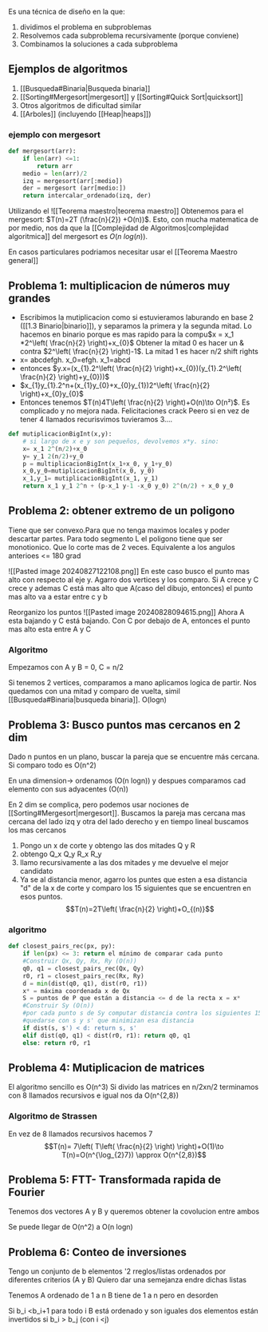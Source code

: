Es una técnica de diseño en la que:
1. dividimos el problema en subproblemas
2. Resolvemos cada subproblema recursivamente (porque conviene)
3. Combinamos la soluciones a cada subproblema

## Ejemplos de algoritmos
1. [[Busqueda#Binaria|Busqueda binaria]]
2. [[Sorting#Mergesort|mergesort]] y [[Sorting#Quick Sort|quicksort]]
3. Otros algoritmos de dificultad similar 
4. [[Arboles]] (incluyendo [[Heap|heaps]])

### ejemplo con mergesort 
```python
def mergesort(arr):
	if len(arr) <=1:
		return arr
	medio = len(arr)/2
	izq = mergesort(arr[:medio])
	der = mergesort (arr[medio:])
	return intercalar_ordenado(izq, der)
```
Utilizando el ![[Teorema maestro|teorema maestro]]
Obtenemos para el mergesort: $T(n)=2T (\frac{n}{2}) +O(n))$. Esto, con mucha matematica de por medio, nos da que la [[Complejidad de Algoritmos|complejidad algoritmica]] del mergesort es $O(n\ log(n))$.

En casos particulares podriamos necesitar usar el [[Teorema Maestro general]]


## Problema 1:  multiplicacion de números muy grandes
- Escribimos la mutiplicacion como si estuvieramos laburando en base 2 ([[1.3 Binario|binario]]), y separamos la primera y la segunda mitad. Lo hacemos en binario porque es mas rapido para la compu$x = x_1 *2^\left( \frac{n}{2} \right)+x_{0}$
 Obtener la mitad 0 es hacer un & contra $2^\left( \frac{n}{2} \right)-1$. La mitad 1 es hacer n/2 shift rights
- x= abcdefgh. x_0=efgh. x_1=abcd
- entonces $y.x=(x_{1}.2^\left( \frac{n}{2} \right)+x_{0})(y_{1}.2^\left( \frac{n}{2} \right)+y_{0}))$
- $x_{1}y_{1}.2^n+(x_{1}y_{0}+x_{0}y_{1})2^\left( \frac{n}{2} \right)+x_{0}y_{0}$
- Entonces tenemos $T(n)4T\left( \frac{n}{2} \right)+O(n)\to O(n²)$. Es complicado y no mejora nada. Felicitaciones crack
Peero si en vez de tener 4 llamados recurisvimos tuvieramos 3....

```python
def mutiplicacionBigInt(x,y):
	# si largo de x e y son pequeños, devolvemos x*y. sino:
	x= x_1 2^(n/2)+x_0
	y= y_1 2(n/2)+y_0
	p = multiplicacionBigInt(x_1+x_0, y_1+y_0)
	x_0,y_0=mutiplicacionBigInt(x_0, y_0)
	x_1,y_1= mutiplicacionBigInt(x_1, y_1)
	return x_1 y_1 2^n + (p-x_1 y-1 -x_0 y_0) 2^(n/2) + x_0 y_0

```

## Problema 2: obtener extremo de un poligono
Tiene que ser convexo.Para que no tenga maximos locales y poder descartar partes. Para todo segmento L el poligono tiene que ser monotionico. Que lo corte mas de 2 veces. Equivalente a los angulos anterioes <= 180 grad 

![[Pasted image 20240827122108.png]]
En este caso busco el punto mas alto con respecto al eje y. Agarro dos vertices y los comparo. Si A crece y C crece y ademas C está mas alto que A(caso del dibujo, entonces) el punto mas alto va a estar entre c y b 

Reorganizo los puntos
![[Pasted image 20240828094615.png]]
Ahora A esta bajando y C está bajando. Con C por debajo de A, entonces el punto mas alto esta entre A y C


### Algoritmo

Empezamos con A y B = 0, C = n/2

Si tenemos 2 vertices, comparamos a mano 
aplicamos logica de partir. 
Nos quedamos con una mitad y comparo de vuelta, simil [[Busqueda#Binaria|busqueda binaria]]. O(logn)


## Problema 3: Busco puntos mas cercanos en 2 dim
Dado n puntos en un plano, buscar la pareja que se encuentre más cercana. 
Si comparo todo es O(n^2)

En una dimension-> ordenamos (O(n logn)) y despues comparamos cad elemento con sus adyacentes (O(n))

En 2 dim se complica, pero podemos usar nociones de [[Sorting#Mergesort|mergesort]]. Buscamos la pareja mas cercana mas cercana del lado izq y otra del lado derecho y en tiempo lineal buscamos los mas cercanos
1. Pongo un x de corte y obtengo las dos mitades Q y R
2. obtengo Q_x Q_y R_x R_y 
3. llamo recursivamente a las dos mitades y me devuelve el mejor candidato
4. Ya se al distancia menor, agarro los puntes que esten a esa distancia "d" de la x de corte y comparo los 15 siguientes que se encuentren en esos puntos. 
$$T(n)=2T\left( \frac{n}{2} \right)+O_{(n)}$$

### algoritmo
```python
def closest_pairs_rec(px, py):
	if len(px) <= 3: return el mínimo de comparar cada punto
	#Construir Qx, Qy, Rx, Ry (O(n))
	q0, q1 = closest_pairs_rec(Qx, Qy)
	r0, r1 = closest_pairs_rec(Rx, Ry)
	d = min(dist(q0, q1), dist(r0, r1))
	x* = máxima coordenada x de Qx
	S = puntos de P que están a distancia <= d de la recta x = x*
	#Construir Sy (O(n))
	#por cada punto s de Sy computar distancia contra los siguientes 15 puntos
	#quedarse con s y s' que minimizan esa distancia
	if dist(s, s') < d: return s, s'
	elif dist(q0, q1) < dist(r0, r1): return q0, q1
	else: return r0, r1

```

## Problema 4: Mutiplicacion de matrices
El algoritmo sencillo es O(n^3)
Si divido las matrices en n/2xn/2 terminamos con 8 llamados recursivos e igual nos da O(n^{2,8})
### Algoritmo de Strassen
En vez de 8 llamados recursivos hacemos 7
$$T(n)= 7\left( T\left( \frac{n}{2} \right) \right)+O(1)\to T(n)=O(n^{\log_{2}7}) \approx O(n^{2,8})$$

## Problema 5: FTT- Transformada rapida de Fourier

Tenemos dos vectores A y B y queremos obtener la covolucion entre ambos

Se puede llegar de O(n^2) a O(n logn)

## Problema 6: Conteo de inversiones 
Tengo un conjunto de b elementos '2 rreglos/listas ordenados por diferentes criterios (A y B)
Quiero dar una semejanza endre dichas listas

Tenemos A ordenado de 1 a n B tiene de 1 a n pero en desorden 

Si b_i <b_i+1 para todo i B está ordenado y son iguales
dos elementos están invertidos si b_i > b_j (con i <j)